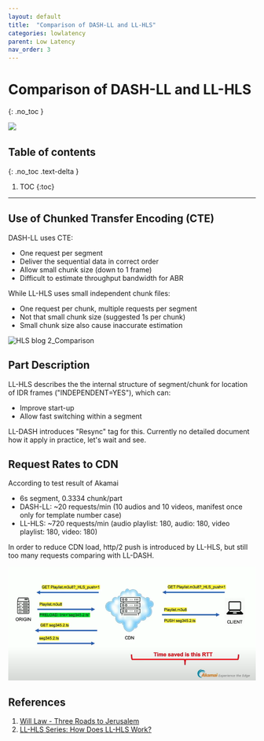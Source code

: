 ```yaml
---
layout: default
title:  "Comparison of DASH-LL and LL-HLS"
categories: lowlatency
parent: Low Latency
nav_order: 3
---
```


# Comparison of DASH-LL and LL-HLS
{: .no_toc }

![](https://visitor-badge.laobi.icu/badge?page_id=ll-dash)

## Table of contents
{: .no_toc .text-delta }

1. TOC
{:toc}

---



## Use of Chunked Transfer Encoding (CTE)

DASH-LL uses CTE:

- One request per segment
- Deliver the sequential data in correct order
- Allow small chunk size (down to 1 frame)
- Difficult to estimate throughput bandwidth for ABR 

While LL-HLS uses small independent chunk files:

- One request per chunk, multiple requests per segment
- Not that small chunk size (suggested 1s per chunk)
- Small chunk size also cause inaccurate estimation



![HLS blog 2_Comparison](https://www.theoplayer.com/hs-fs/hubfs/Blog/HLS%20blog%202_Comparison.png?width=660&name=HLS%20blog%202_Comparison.png)





## Part Description

LL-HLS describes the the internal structure of segment/chunk for location of IDR frames ("INDEPENDENT=YES"), which can:

- Improve start-up
- Allow fast switching within a segment

LL-DASH introduces "Resync" tag for this. Currently no detailed document how it apply in practice, let's wait and see.





##  Request Rates to CDN

According to test result of Akamai

- 6s segment, 0.3334 chunk/part
- DASH-LL: ~20 requests/min (10 audios and 10 videos, manifest once only for template number case)
- LL-HLS: ~720 requests/min (audio playlist: 180, audio: 180, video playlist: 180, video: 180)

In order to reduce CDN load, http/2 push is introduced by LL-HLS, but still too many requests comparing with LL-DASH.

![push-1](push-2.png)





## References

1. [Will Law - Three Roads to Jerusalem](https://www.youtube.com/watch?v=Col12gjnNlI)
2. [LL-HLS Series: How Does LL-HLS Work?](https://www.theoplayer.com/blog/how-does-ll-hls-work)

